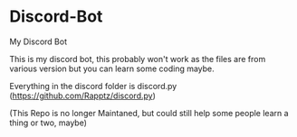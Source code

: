 # Discord-Bot
My Discord Bot

This is my discord bot, this probably won't work as the files are from various version but you can learn some coding maybe.

Everything in the discord folder is discord.py (https://github.com/Rapptz/discord.py)

(This Repo is no longer Maintaned, but could still help some people learn a thing or two, maybe)
